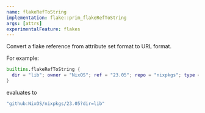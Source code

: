 ```yaml
---
name: flakeRefToString
implementation: flake::prim_flakeRefToString
args: [attrs]
experimentalFeature: flakes
---
```

Convert a flake reference from attribute set format to URL format.

For example:

```nix
builtins.flakeRefToString {
  dir = "lib"; owner = "NixOS"; ref = "23.05"; repo = "nixpkgs"; type = "github";
}
```

evaluates to

```nix
"github:NixOS/nixpkgs/23.05?dir=lib"
```
